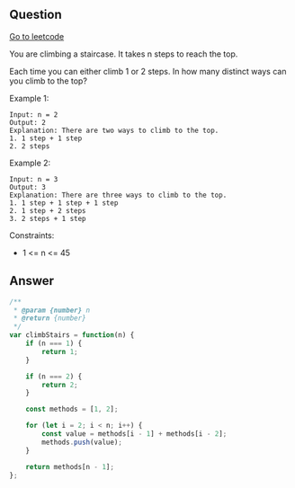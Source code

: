 ## Question

[Go to leetcode]('https://leetcode.com/problems/climbing-stairs/')

You are climbing a staircase. It takes n steps to reach the top.

Each time you can either climb 1 or 2 steps. In how many distinct ways can you climb to the top?

Example 1:
```
Input: n = 2
Output: 2
Explanation: There are two ways to climb to the top.
1. 1 step + 1 step
2. 2 steps
```

Example 2:
```
Input: n = 3
Output: 3
Explanation: There are three ways to climb to the top.
1. 1 step + 1 step + 1 step
2. 1 step + 2 steps
3. 2 steps + 1 step
```

Constraints:

- 1 <= n <= 45

## Answer

```js
/**
 * @param {number} n
 * @return {number}
 */
var climbStairs = function(n) {
  	if (n === 1) {
		return 1;
	}

	if (n === 2) {
		return 2;
	}

	const methods = [1, 2];

	for (let i = 2; i < n; i++) {
		const value = methods[i - 1] + methods[i - 2];
		methods.push(value);
	}

	return methods[n - 1];
};
```